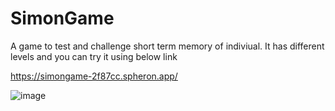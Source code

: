 # SimonGame

A game to test and challenge short term memory of indiviual. It has different levels and you can try it using below link

https://simongame-2f87cc.spheron.app/

![image](https://github.com/Rahulgarg01/SimonGame/assets/96775549/dc7e73f0-88bd-4250-a6e1-23eef6032ef4)
